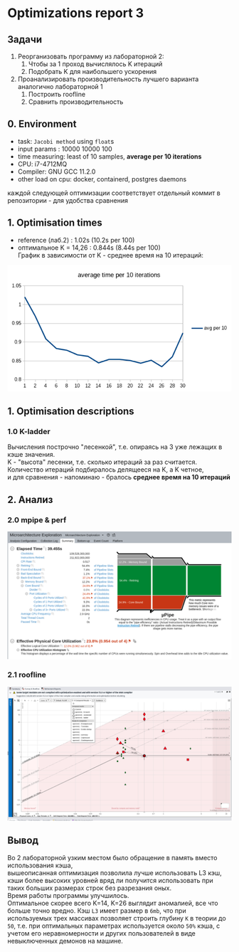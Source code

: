 # Optimizations report 3

## Задачи

1. Реорганизовать программу из лабораторной 2:
    1. Чтобы за 1 проход вычислялось K итераций
    2. Подобрать K для наибольшего ускорения
2. Проанализировать производительность лучшего варианта аналогично лабораторной 1
    1. Построить roofline 
    2. Сравнить производительность

## 0. Environment

- task: `Jacobi method` using `float`s
- input params  : 10000 10000 100
- time measuring: least of 10 samples, **average per 10 iterations**
- CPU: i7-4712MQ  
- Compiler: GNU GCC 11.2.0
- other load on cpu: docker, containerd, postgres daemons

каждой следующей оптимизации соответствует отдельный коммит в репозитории - для удобства сравнения

## 1. Optimisation times

- reference (лаб.2)     : 1.02s (10.2s per 100)  
- оптимальное K = 14,26     : 0.844s (8.44s per 100)  
График в зависимости от K - среднее время на 10 итераций:  

![times](vtune/times.png "times")

## 1. Optimisation descriptions

### 1.0 K-ladder
Вычисления построчно "лесенкой", т.е. опираясь на 3 уже лежащих в кэше значения.  
K - "высота" лесенки, т.е. сколько итераций за раз считается.  
Количество итераций подбиралось делящееся на K, а K четное,  
и для сравнения - напоминаю - бралось **среднее время на 10 итераций**

## 2. Анализ

### 2.0 mpipe & perf

![mpipe](vtune/mpipe.png "mpipe")

### 2.1 roofline

![all roofline](vtune/roofline.png "all roofline")


## Вывод

Во 2 лабораторной узким местом было обращение в память вместо использования кэша,  
вышеописанная оптимизация позволила лучше использовать L3 кэш,  
кэши более высоких уровней вряд ли получится использовать при таких больших размерах строк без разрезания оных.  
Время работы программы улучшилось.  
Оптимальное скорее всего K=14, K=26 выглядит аномалией, все что больше точно вредно.
Кэш `L3` имеет размер в `6mb`, что при используемых трех массивах позволяет строить глубину `K` в теории до `50`, т.е. при оптимальных параметрах используется около `50%` кэша, с учетом его неравномерности и других пользователей в виде невыключенных демонов на машине.